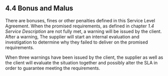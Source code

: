 ## 4.4 Bonus and Malus

There are bonuses, fines or other penalties defined in this Service Level Agreement. When the promised requirements, as defined in chapter _1.4 Service Description_ are not fully met, a warning will be issued by the client. After a warning, The supplier will start an internal evaluation and investigation to determine why they failed to deliver on the promised requirements.

When three warnings have been issued by the client, the supplier as well as the client will evaluate the situation together and possibly alter the SLA in order to guarantee meeting the requirements.

